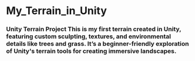 # My_Terrain_in_Unity
### Unity Terrain Project   This is my first terrain created in Unity, featuring custom sculpting, textures, and environmental details like trees and grass. It’s a beginner-friendly exploration of Unity's terrain tools for creating immersive landscapes.
